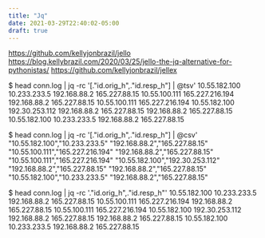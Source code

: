 ```yaml
---
title: "Jq"
date: 2021-03-29T22:40:02-05:00
draft: true
---
```


https://github.com/kellyjonbrazil/jello
https://blog.kellybrazil.com/2020/03/25/jello-the-jq-alternative-for-pythonistas/
https://github.com/kellyjonbrazil/jellex

$ head conn.log | jq -rc '[."id.orig_h",."id.resp_h"] | @tsv'
10.55.182.100	10.233.233.5
192.168.88.2	165.227.88.15
10.55.100.111	165.227.216.194
192.168.88.2	165.227.88.15
10.55.100.111	165.227.216.194
10.55.182.100	192.30.253.112
192.168.88.2	165.227.88.15
192.168.88.2	165.227.88.15
10.55.182.100	10.233.233.5
192.168.88.2	165.227.88.15

$ head conn.log | jq -rc '[."id.orig_h",."id.resp_h"] | @csv'
"10.55.182.100","10.233.233.5"
"192.168.88.2","165.227.88.15"
"10.55.100.111","165.227.216.194"
"192.168.88.2","165.227.88.15"
"10.55.100.111","165.227.216.194"
"10.55.182.100","192.30.253.112"
"192.168.88.2","165.227.88.15"
"192.168.88.2","165.227.88.15"
"10.55.182.100","10.233.233.5"
"192.168.88.2","165.227.88.15"


$ head conn.log | jq -rc '."id.orig_h",."id.resp_h"'
10.55.182.100
10.233.233.5
192.168.88.2
165.227.88.15
10.55.100.111
165.227.216.194
192.168.88.2
165.227.88.15
10.55.100.111
165.227.216.194
10.55.182.100
192.30.253.112
192.168.88.2
165.227.88.15
192.168.88.2
165.227.88.15
10.55.182.100
10.233.233.5
192.168.88.2
165.227.88.15
